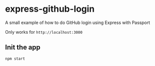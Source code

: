 # express-github-login

A small example of how to do GitHub login using Express with Passport

Only works for `http://localhost:3000`

## Init the app

```
npm start
```


